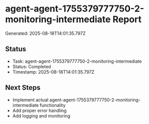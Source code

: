 # agent-agent-1755379777750-2-monitoring-intermediate Report

Generated: 2025-08-18T14:01:35.797Z

## Status
- Task: agent-agent-1755379777750-2-monitoring-intermediate
- Status: Completed
- Timestamp: 2025-08-18T14:01:35.797Z

## Next Steps
- Implement actual agent-agent-1755379777750-2-monitoring-intermediate functionality
- Add proper error handling
- Add logging and monitoring
